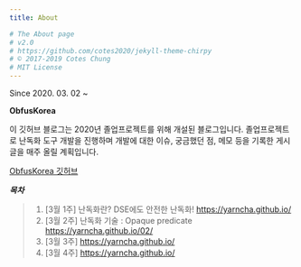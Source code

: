 ```yaml
---
title: About

# The About page
# v2.0
# https://github.com/cotes2020/jekyll-theme-chirpy
# © 2017-2019 Cotes Chung
# MIT License
---
```


<!-- > **Note**: Add Markdown syntax content to file `tabs/about.md` and it will show up on this page. -->

Since 2020. 03. 02 ~

**ObfusKorea**

이 깃허브 블로그는 2020년 졸업프로젝트를 위해 개설된 블로그입니다. 졸업프로젝트로 난독화 도구 개발을 진행하며 개발에 대한 이슈, 궁금했던 점, 메모 등을 기록한 게시글을 매주 올릴 계획입니다.

[ObfusKorea 깃허브](https://github.com/ObfusKorea/Obfuscator)

***목차***

>1. [3월 1주] 난독화란? DSE에도 안전한 난독화!
><https://yarncha.github.io/>
>2. [3월 2주] 난독화 기술 : Opaque predicate
><https://yarncha.github.io/02/>
>3. [3월 3주]
><https://yarncha.github.io/>
>4. [3월 4주]
><https://yarncha.github.io/>
